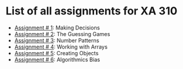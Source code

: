# List of all assignments for XA 310
- [Assignment # 1](/Assignments/Assignment01.md): Making Decisions
- [Assignment # 2](/Assignments/Assignment02.md): The Guessing Games
- [Assignment # 3](/Assignments/Assignment03.md): Number Patterns
- [Assignment # 4](/Assignments/Assignment04.md): Working with Arrays
- [Assignment # 5](/Assignments/Assignment05.md): Creating Objects
- [Assignment # 6](/Assignments/Assignment06.md): Algorithmics Bias

